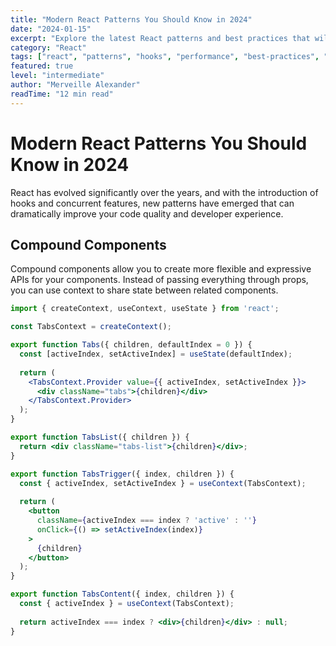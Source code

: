 ```yaml
---
title: "Modern React Patterns You Should Know in 2024"
date: "2024-01-15"
excerpt: "Explore the latest React patterns and best practices that will make your code more maintainable and performant."
category: "React"
tags: ["react", "patterns", "hooks", "performance", "best-practices", "frontend"]
featured: true
level: "intermediate"
author: "Merveille Alexander"
readTime: "12 min read"
---
```


# Modern React Patterns You Should Know in 2024

React has evolved significantly over the years, and with the introduction of hooks and concurrent features, new patterns have emerged that can dramatically improve your code quality and developer experience.

## Compound Components

Compound components allow you to create more flexible and expressive APIs for your components. Instead of passing everything through props, you can use context to share state between related components.

```jsx
import { createContext, useContext, useState } from 'react';

const TabsContext = createContext();

export function Tabs({ children, defaultIndex = 0 }) {
  const [activeIndex, setActiveIndex] = useState(defaultIndex);
  
  return (
    <TabsContext.Provider value={{ activeIndex, setActiveIndex }}>
      <div className="tabs">{children}</div>
    </TabsContext.Provider>
  );
}

export function TabsList({ children }) {
  return <div className="tabs-list">{children}</div>;
}

export function TabsTrigger({ index, children }) {
  const { activeIndex, setActiveIndex } = useContext(TabsContext);
  
  return (
    <button
      className={activeIndex === index ? 'active' : ''}
      onClick={() => setActiveIndex(index)}
    >
      {children}
    </button>
  );
}

export function TabsContent({ index, children }) {
  const { activeIndex } = useContext(TabsContext);
  
  return activeIndex === index ? <div>{children}</div> : null;
}